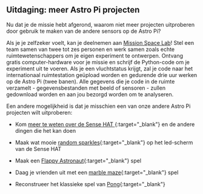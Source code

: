 ## Uitdaging: meer Astro Pi projecten

Nu dat je de missie hebt afgerond, waarom niet meer projecten uitproberen door gebruik te maken van de andere sensors op de Astro Pi?

Als je je zelfzeker voelt, kan je deelnemen aan [Mission Space Lab](https://astro-pi.org/missions/space-lab/)! Stel een team samen van twee tot zes personen en werk samen zoals echte ruimtewetenschappers om je eigen experiment te ontwerpen. Ontvang gratis computer-hardware voor je missie en schrijf de Python-code om je experiment uit te voeren. Als je een vluchtstatus krijgt, zal je code naar het internationaal ruimtestation geüpload worden en gedurende drie uur werken op de Astro Pi (twee banen). Alle gegevens die je code in de ruimte verzamelt - gegevensbestanden met beeld of sensoren - zullen gedownload worden en aan jou bezorgd worden om te analyseren.

Een andere mogelijkheid is dat je misschien een van onze andere Astro Pi projecten wilt uitproberen:

+ Kom [ meer te weten over de Sense HAT ](https://projects.raspberrypi.org/en/projects/getting-started-with-the-sense-hat){:target="_blank"} en de andere dingen die het kan doen

+ Maak wat mooie [random sparkles](https://projects.raspberrypi.org/en/projects/sense-hat-random-sparkles){:target="_blank"} op het led-scherm van de Sense HAT

+ Maak een [Flappy Astronaut](https://projects.raspberrypi.org/en/projects/flappy-astronaut){:target="_blank"} spel

+ Daag je vrienden uit met een [marble maze](https://projects.raspberrypi.org/en/projects/sense-hat-marble-maze){:target="_blank"} spel

+ Reconstrueer het klassieke spel van [Pong](https://projects.raspberrypi.org/en/projects/sense-hat-pong){:target="_blank"}
